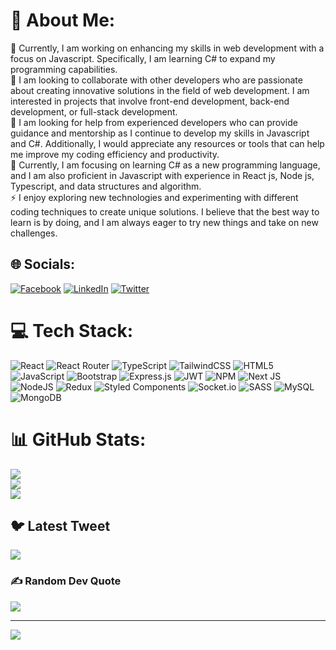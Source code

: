 # 💫 About Me:
🔭 Currently, I am working on enhancing my skills in web development with a focus on Javascript. Specifically, I am learning C# to expand my programming capabilities.<br>👯 I am looking to collaborate with other developers who are passionate about creating innovative solutions in the field of web development. I am interested in projects that involve front-end development, back-end development, or full-stack development.<br>🤝 I am looking for help from experienced developers who can provide guidance and mentorship as I continue to develop my skills in Javascript and C#. Additionally, I would appreciate any resources or tools that can help me improve my coding efficiency and productivity.<br>🌱 Currently, I am focusing on learning C# as a new programming language, and I am also proficient in Javascript with experience in React js, Node js, Typescript, and data structures and algorithm.<br>⚡ I enjoy exploring new technologies and experimenting with different coding techniques to create unique solutions. I believe that the best way to learn is by doing, and I am always eager to try new things and take on new challenges.


## 🌐 Socials:
[![Facebook](https://img.shields.io/badge/Facebook-%231877F2.svg?logo=Facebook&logoColor=white)](https://facebook.com/SegunmaruFaozan) [![LinkedIn](https://img.shields.io/badge/LinkedIn-%230077B5.svg?logo=linkedin&logoColor=white)](https://linkedin.com/in/shorturl.at/xCDQU) [![Twitter](https://img.shields.io/badge/Twitter-%231DA1F2.svg?logo=Twitter&logoColor=white)](https://twitter.com/FaozyBG) 

# 💻 Tech Stack:
![React](https://img.shields.io/badge/react-%2320232a.svg?style=for-the-badge&logo=react&logoColor=%2361DAFB) ![React Router](https://img.shields.io/badge/React_Router-CA4245?style=for-the-badge&logo=react-router&logoColor=white) ![TypeScript](https://img.shields.io/badge/typescript-%23007ACC.svg?style=for-the-badge&logo=typescript&logoColor=white) ![TailwindCSS](https://img.shields.io/badge/tailwindcss-%2338B2AC.svg?style=for-the-badge&logo=tailwind-css&logoColor=white) ![HTML5](https://img.shields.io/badge/html5-%23E34F26.svg?style=for-the-badge&logo=html5&logoColor=white) ![JavaScript](https://img.shields.io/badge/javascript-%23323330.svg?style=for-the-badge&logo=javascript&logoColor=%23F7DF1E) ![Bootstrap](https://img.shields.io/badge/bootstrap-%23563D7C.svg?style=for-the-badge&logo=bootstrap&logoColor=white) ![Express.js](https://img.shields.io/badge/express.js-%23404d59.svg?style=for-the-badge&logo=express&logoColor=%2361DAFB) ![JWT](https://img.shields.io/badge/JWT-black?style=for-the-badge&logo=JSON%20web%20tokens) ![NPM](https://img.shields.io/badge/NPM-%23000000.svg?style=for-the-badge&logo=npm&logoColor=white) ![Next JS](https://img.shields.io/badge/Next-black?style=for-the-badge&logo=next.js&logoColor=white) ![NodeJS](https://img.shields.io/badge/node.js-6DA55F?style=for-the-badge&logo=node.js&logoColor=white) ![Redux](https://img.shields.io/badge/redux-%23593d88.svg?style=for-the-badge&logo=redux&logoColor=white) ![Styled Components](https://img.shields.io/badge/styled--components-DB7093?style=for-the-badge&logo=styled-components&logoColor=white) ![Socket.io](https://img.shields.io/badge/Socket.io-black?style=for-the-badge&logo=socket.io&badgeColor=010101) ![SASS](https://img.shields.io/badge/SASS-hotpink.svg?style=for-the-badge&logo=SASS&logoColor=white) ![MySQL](https://img.shields.io/badge/mysql-%2300f.svg?style=for-the-badge&logo=mysql&logoColor=white) ![MongoDB](https://img.shields.io/badge/MongoDB-%234ea94b.svg?style=for-the-badge&logo=mongodb&logoColor=white)
# 📊 GitHub Stats:
![](https://github-readme-stats.vercel.app/api?username=BadgerV&theme=dark&hide_border=false&include_all_commits=false&count_private=false)<br/>
![](https://github-readme-streak-stats.herokuapp.com/?user=BadgerV&theme=dark&hide_border=false)<br/>
![](https://github-readme-stats.vercel.app/api/top-langs/?username=BadgerV&theme=dark&hide_border=false&include_all_commits=false&count_private=false&layout=compact)

## 🐦 Latest Tweet
[![](https://gtce.itsvg.in/api?username=FaozyBG)](https://github.com/VishwaGauravIn/github-twitter-card-embed)

### ✍️ Random Dev Quote
![](https://quotes-github-readme.vercel.app/api?type=horizontal&theme=radical)

---
[![](https://visitcount.itsvg.in/api?id=BadgerV&icon=0&color=0)](https://visitcount.itsvg.in)

<!-- Proudly created with GPRM ( https://gprm.itsvg.in ) -->
